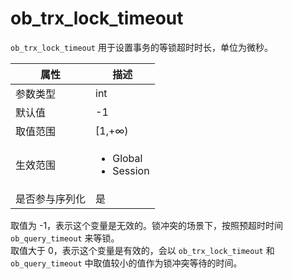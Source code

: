 ob_trx_lock_timeout 
========================================

`ob_trx_lock_timeout` 用于设置事务的等锁超时时长，单位为微秒。


| **属性**  |                                                   **描述**                                                   |
|---------|------------------------------------------------------------------------------------------------------------|
| 参数类型    | int                                                                                                        |
| 默认值     | -1                                                                                                         |
| 取值范围    | \[1,+∞)                                                                                             |
| 生效范围    | <ul><li>Global</li><li>Session</li></ul>    |
| 是否参与序列化 | 是                                                                                                          |
取值为 -1，表示这个变量是无效的。锁冲突的场景下，按照预超时时间 `ob_query_timeout` 来等锁。<br>取值大于 0，表示这个变量是有效的，会以 `ob_trx_lock_timeout` 和 `ob_query_timeout` 中取值较小的值作为锁冲突等待的时间。
